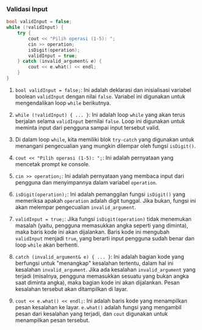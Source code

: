### Validasi Input
```cpp
bool validInput = false;
while (!validInput) {
    try {
        cout << "Pilih operasi (1-5): ";
        cin >> operation;
        isDigit(operation);
        validInput = true;
    } catch (invalid_argument& e) {
        cout << e.what() << endl;
    }
}
```

1. `bool validInput = false;`: Ini adalah deklarasi dan inisialisasi variabel boolean `validInput` dengan nilai `false`. Variabel ini digunakan untuk mengendalikan loop `while` berikutnya.

2. `while (!validInput) { ... }`: Ini adalah loop `while` yang akan terus berjalan selama `validInput` bernilai `false`. Loop ini digunakan untuk meminta input dari pengguna sampai input tersebut valid.

3. Di dalam loop `while`, kita memiliki blok `try-catch` yang digunakan untuk menangani pengecualian yang mungkin dilempar oleh fungsi `isDigit()`.

4. `cout << "Pilih operasi (1-5): ";`: Ini adalah pernyataan yang mencetak prompt ke console.

5. `cin >> operation;`: Ini adalah pernyataan yang membaca input dari pengguna dan menyimpannya dalam variabel `operation`.

6. `isDigit(operation);`: Ini adalah pemanggilan fungsi `isDigit()` yang memeriksa apakah `operation` adalah digit tunggal. Jika bukan, fungsi ini akan melempar pengecualian `invalid_argument`.

7. `validInput = true;`: Jika fungsi `isDigit(operation)` tidak menemukan masalah (yaitu, pengguna memasukkan angka seperti yang diminta), maka baris kode ini akan dijalankan. Baris kode ini mengubah `validInput` menjadi `true`, yang berarti input pengguna sudah benar dan loop `while` akan berhenti.

8. `catch (invalid_argument& e) { ... }`: Ini adalah bagian kode yang berfungsi untuk "menangkap" kesalahan tertentu, dalam hal ini kesalahan `invalid_argument`. Jika ada kesalahan `invalid_argument` yang terjadi (misalnya, pengguna memasukkan sesuatu yang bukan angka saat diminta angka), maka bagian kode ini akan dijalankan. Pesan kesalahan tersebut akan ditampilkan di layar.

9. `cout << e.what() << endl;`: Ini adalah baris kode yang menampilkan pesan kesalahan ke layar. `e.what()` adalah fungsi yang mengambil pesan dari kesalahan yang terjadi, dan `cout` digunakan untuk menampilkan pesan tersebut.

